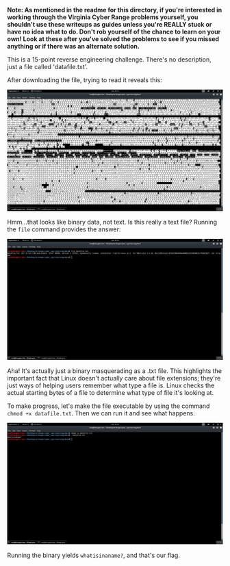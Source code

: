 **Note: As mentioned in the readme for this directory, if you're interested in working through the Virginia Cyber Range problems yourself, you shouldn't use these writeups as guides unless you're REALLY stuck or have no idea what to do. Don't rob yourself of the chance to learn on your own! Look at these after you've solved the problems to see if you missed anything or if there was an alternate solution.**

This is a 15-point reverse engineering challenge. There's no description, just a file called 'datafile.txt'. 

After downloading the file, trying to read it reveals this:

![alt text](https://github.com/JosiahPierce/writeups/blob/master/images/cyber_cup_bard_1.png "Reading the file")

Hmm...that looks like binary data, not text. Is this really a text file? Running the <code>file</code> command provides the answer:

![alt text](https://github.com/JosiahPierce/writeups/blob/master/images/cyber_cup_bard_2.png "File type")

Aha! It's actually just a binary masquerading as a .txt file. This highlights the important fact that Linux doesn't actually care about file extensions; they're just ways of helping users remember what type a file is. Linux checks the actual starting bytes of a file to determine what type of file it's looking at. 

To make progress, let's make the file executable by using the command <code>chmod +x datafile.txt</code>. Then we can run it and see what happens.

![alt text](https://github.com/JosiahPierce/writeups/blob/master/images/cyber_cup_bard_3.png "File execution")

Running the binary yields <code>whatisinaname?</code>, and that's our flag.
